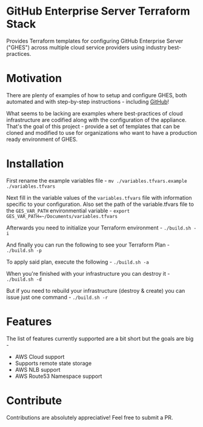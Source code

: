 # GitHub Enterprise Server Terraform Stack
Provides Terraform templates for configuring GitHub Enterprise Server ("GHES") across multiple cloud service providers using industry best-practices.

# Motivation
There are plenty of examples of how to setup and configure GHES, both automated and with step-by-step instructions - including [GitHub](https://help.github.com/en/enterprise/2.17/admin/installation)!

What seems to be lacking are examples where best-practices of cloud infrastructure are codified along with the configuration of the appliance. That's the goal of this project - provide a set of templates that can be cloned and modified to use for organizations who want to have a production ready environment of GHES.

# Installation

First rename the example variables file -
`mv ./variables.tfvars.example ./variables.tfvars`

Next fill in the variable values of the `variables.tfvars` file with information specific to your configuration. Also set the path of the variable.tfvars file to the `GES_VAR_PATH` environmential variable -
`export GES_VAR_PATH=~/Documents/variables.tfvars`

Afterwards you need to initialize your Terraform environment -
`./build.sh -i`

And finally you can run the following to see your Terraform Plan -
`./build.sh -p`

To apply said plan, execute the following -
`./build.sh -a`

When you're finished with your infrastructure you can destroy it -
`./build.sh -d`

But if you need to rebuild your infrastructure (destroy & create) you can issue just one command -
`./build.sh -r`

# Features
The list of features currently supported are a bit short but the goals are big -

- AWS Cloud support
- Supports remote state storage
- AWS NLB support
- AWS Route53 Namespace support

# Contribute
Contributions are absolutely appreciative! Feel free to submit a PR.